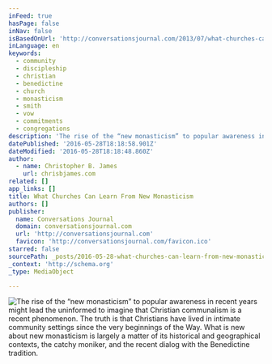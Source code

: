 ```yaml
---
inFeed: true
hasPage: false
inNav: false
isBasedOnUrl: 'http://conversationsjournal.com/2013/07/what-churches-can-learn-from-new-monasticism-pt-1/'
inLanguage: en
keywords:
  - community
  - discipleship
  - christian
  - benedictine
  - church
  - monasticism
  - smith
  - vow
  - commitments
  - congregations
description: 'The rise of the “new monasticism” to popular awareness in recent years might lead the uninformed to imagine that Christian communalism is a recent phenomenon.  The truth is that Christians have lived in intimate community settings since the very beginnings of the Way.  What is new about new monasticism is largely a matter of its historical and geographical contexts, the catchy moniker, and the recent dialog with the Benedictine tradition. '
datePublished: '2016-05-28T18:18:58.901Z'
dateModified: '2016-05-28T18:18:48.860Z'
author:
  - name: Christopher B. James
    url: chrisbjames.com
related: []
app_links: []
title: What Churches Can Learn From New Monasticism
authors: []
publisher:
  name: Conversations Journal
  domain: conversationsjournal.com
  url: 'http://conversationsjournal.com'
  favicon: 'http://conversationsjournal.com/favicon.ico'
starred: false
sourcePath: _posts/2016-05-28-what-churches-can-learn-from-new-monasticism.md
_context: 'http://schema.org'
_type: MediaObject

---
```

![The rise of the “new monasticism” to popular awareness in recent years might lead the uninformed to imagine that Christian communalism is a recent phenomenon.  The truth is that Christians have lived in intimate community settings since the very beginnings of the Way.  What is new about new monasticism is largely a matter of its historical and geographical contexts, the catchy moniker, and the recent dialog with the Benedictine tradition. ](https://the-grid-user-content.s3-us-west-2.amazonaws.com/f976452f-4636-4640-afe7-0ccd636351d5.jpg)